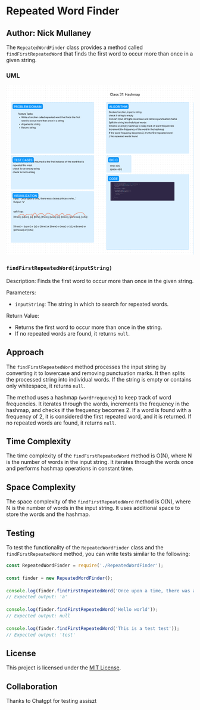 # Repeated Word Finder

## Author: Nick Mullaney

The `RepeatedWordFinder` class provides a method called `findFirstRepeatedWord` that finds the first word to occur more than once in a given string.

### UML

![Hashmap Repeated Word UML](<../assets/cc 31.png>)

### `findFirstRepeatedWord(inputString)`

Description: Finds the first word to occur more than once in the given string.

Parameters:
- `inputString`: The string in which to search for repeated words.

Return Value:
- Returns the first word to occur more than once in the string.
- If no repeated words are found, it returns `null`.

## Approach

The `findFirstRepeatedWord` method processes the input string by converting it to lowercase and removing punctuation marks. It then splits the processed string into individual words. If the string is empty or contains only whitespace, it returns `null`.

The method uses a hashmap (`wordFrequency`) to keep track of word frequencies. It iterates through the words, increments the frequency in the hashmap, and checks if the frequency becomes 2. If a word is found with a frequency of 2, it is considered the first repeated word, and it is returned. If no repeated words are found, it returns `null`.

## Time Complexity

The time complexity of the `findFirstRepeatedWord` method is O(N), where N is the number of words in the input string. It iterates through the words once and performs hashmap operations in constant time.

## Space Complexity

The space complexity of the `findFirstRepeatedWord` method is O(N), where N is the number of words in the input string. It uses additional space to store the words and the hashmap.

## Testing

To test the functionality of the `RepeatedWordFinder` class and the `findFirstRepeatedWord` method, you can write tests similar to the following:

```javascript
const RepeatedWordFinder = require('./RepeatedWordFinder');

const finder = new RepeatedWordFinder();

console.log(finder.findFirstRepeatedWord('Once upon a time, there was a brave princess who...'));
// Expected output: 'a'

console.log(finder.findFirstRepeatedWord('Hello world'));
// Expected output: null

console.log(finder.findFirstRepeatedWord('This is a test test'));
// Expected output: 'test'
```

## License

This project is licensed under the [MIT License](LICENSE).

## Collaboration

Thanks to Chatgpt for testing assiszt